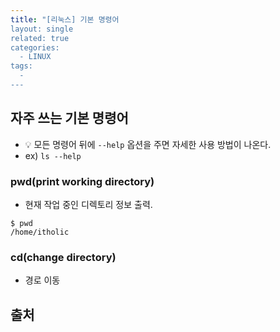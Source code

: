 ```yaml
---
title: "[리눅스] 기본 명령어
layout: single
related: true
categories:
  - LINUX
tags:
  -
---
```


## 자주 쓰는 기본 명령어
- 💡 모든 명령어 뒤에 `--help` 옵션을 주면 자세한 사용 방법이 나온다.
- ex) `ls --help`  

### pwd(print working directory)
- 현재 작업 중인 디렉토리 정보 출력. 

```
$ pwd
/home/itholic
```

### cd(change directory)
- 경로 이동
 


## 출처
